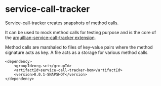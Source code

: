 # service-call-tracker

Service-call-tracker creates snapshots of method calls.  

It can be used to mock method calls for testing purpose and
is the core of the [arquillian-service-call-tracker extension](https://github.com/abertschi/arquillian-service-call-tracker-extension).

Method calls are marshaled to files of key-value pairs where the method signature acts as key.
A file acts as a storage for various method calls.

~~~~~~
<dependency>
    <groupId>org.sct</groupId>
    <artifactId>service-call-tracker-bom</artifactId>
    <version>0.0.1-SNAPSHOT</version>
</dependency>
~~~~~~
